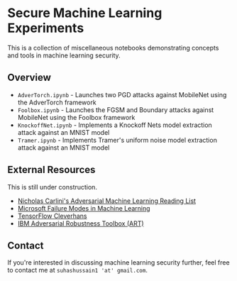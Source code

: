 # Secure Machine Learning Experiments

This is a collection of miscellaneous notebooks demonstrating concepts and tools in machine learning security. 

## Overview 

+ `AdverTorch.ipynb` - Launches two PGD attacks against MobileNet using the AdverTorch framework
+ `Foolbox.ipynb` - Launches the FGSM and Boundary attacks against MobileNet using the Foolbox framework
+ `KnockoffNet.ipynb` - Implements a Knockoff Nets model extraction attack against an MNIST model 
+ `Tramer.ipynb` - Implements Tramer's uniform noise model extraction attack against an MNIST model 

## External Resources 

This is still under construction. 

+ [Nicholas Carlini's Adversarial Machine Learning Reading List](https://nicholas.carlini.com/writing/2018/adversarial-machine-learning-reading-list.html)
+ [Microsoft Failure Modes in Machine Learning](https://docs.microsoft.com/en-us/security/engineering/failure-modes-in-machine-learning)
+ [TensorFlow Cleverhans](https://github.com/tensorflow/cleverhans)
+ [IBM Adversarial Robustness Toolbox (ART)](https://github.com/Trusted-AI/adversarial-robustness-toolbox)

## Contact

If you're interested in discussing machine learning security further, feel free to contact me at `suhashussain1 'at' gmail.com`.
